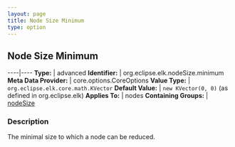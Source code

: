 ```yaml
---
layout: page
title: Node Size Minimum
type: option
---
```

## Node Size Minimum

----|----
**Type:** | advanced
**Identifier:** | org.eclipse.elk.nodeSize.minimum
**Meta Data Provider:** | core.options.CoreOptions
**Value Type:** | `org.eclipse.elk.core.math.KVector`
**Default Value:** | `new KVector(0, 0)` (as defined in org.eclipse.elk)
**Applies To:** | nodes
**Containing Groups:** | [nodeSize](org-eclipse-elk-nodeSize)

### Description

The minimal size to which a node can be reduced.
